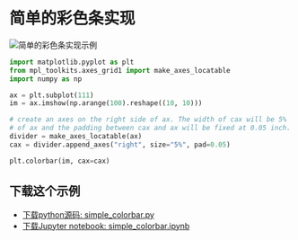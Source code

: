 # 简单的彩色条实现

![简单的彩色条实现示例](https://matplotlib.org/_images/sphx_glr_simple_colorbar_001.png)

```python
import matplotlib.pyplot as plt
from mpl_toolkits.axes_grid1 import make_axes_locatable
import numpy as np

ax = plt.subplot(111)
im = ax.imshow(np.arange(100).reshape((10, 10)))

# create an axes on the right side of ax. The width of cax will be 5%
# of ax and the padding between cax and ax will be fixed at 0.05 inch.
divider = make_axes_locatable(ax)
cax = divider.append_axes("right", size="5%", pad=0.05)

plt.colorbar(im, cax=cax)
```

## 下载这个示例
            
- [下载python源码: simple_colorbar.py](https://matplotlib.org/_downloads/simple_colorbar.py)
- [下载Jupyter notebook: simple_colorbar.ipynb](https://matplotlib.org/_downloads/simple_colorbar.ipynb)